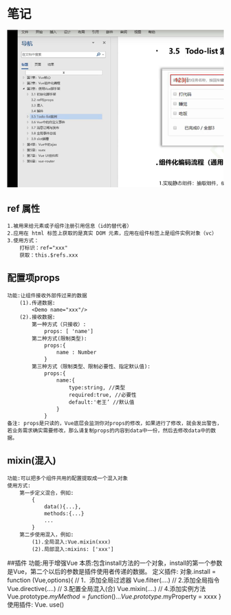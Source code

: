 # 笔记
![img.png](img.png)



## ref 属性
    1.被用来给元素或子组件注册引用信息（id的替代者）
    2.应用在 html 标签上获取的是真实 DOM 元素，应用在组件标签上是组件实例对象（vc）
    3.使用方式：
        打标识：ref="xxx"
        获取：this.$refs.xxx


## 配置项props
    功能:让组件接收外部传过来的数据
        (1).传递数据:
            <Demo name="xxx"/>
        (2).接收数据:
            第一种方式（只接收）:
                props: [ 'name']
            第二种方式(限制类型):
                props:{
                    name : Number
                }
            第三种方式（限制类型、限制必要性、指定默认值):
                props:{
                    name:{
                        type:string, //类型
                        required:true, //必要性
                        default:'老王’ //默认值
                    }
                }
    备注: props是只读的，Vue底层会监测你对props的修改，如果进行了修改，就会发出警告，
    若业务需求确实需要修改，那么请复制props的内容到data中一份，然后去修改data中的数据。

## mixin(混入)
    功能:可以把多个组件共用的配置提取成一个混入对象
    使用方式:
        第一步定义混合，例如:
            {
                data(){...},
                methods:{...}
                ...
            }
        第二步使用混入，例如:
            (1).全局混入:Vue.mixin(xxx)
            (2).局部混入:mixins: ['xxx']

##插件
    功能:用于增强Vue
    本质:包含install方法的一个对象，install的第一个参数是Vue，第二个以后的参数是插件使用者传递的数据。
    定义插件:
        对象.install = function (Vue,options){
            // 1．添加全局过滤器
            Vue.filter(....)
            // 2.添加全局指令
            Vue.directive(....)
            // 3.配置全局混入(合)
            Vue.mixin(....)
            // 4.添加实例方法
            Vue.prototype.$myMethod = function () {...}
            Vue.prototype.$myProperty = xxxx
        }
    使用插件: Vue. use()



